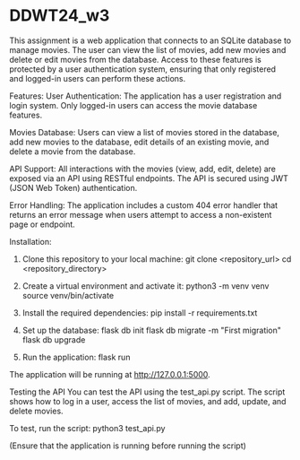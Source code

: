 # DDWT24_w3

This assignment is a web application that connects to an SQLite database to manage movies. The user can view the list of movies, add new movies and delete or edit movies from the database. Access to these features is protected by a user authentication system, ensuring that only registered and logged-in users can perform these actions.

Features:
User Authentication: The application has a user registration and login system. Only logged-in users can access the movie database features.

Movies Database:
Users can view a list of movies stored in the database,
add new movies to the database,
edit details of an existing movie,
and delete a movie from the database.

API Support:
All interactions with the movies (view, add, edit, delete) are exposed via an API using RESTful endpoints. The API is secured using JWT (JSON Web Token) authentication.

Error Handling:
The application includes a custom 404 error handler that returns an error message when users attempt to access a non-existent page or endpoint.

Installation:
1. Clone this repository to your local machine:
git clone <repository_url>
cd <repository_directory>

2. Create a virtual environment and activate it:
python3 -m venv venv
source venv/bin/activate

3. Install the required dependencies:
pip install -r requirements.txt

4. Set up the database:
flask db init
flask db migrate -m "First migration"
flask db upgrade

5. Run the application:
flask run

The application will be running at http://127.0.0.1:5000.

Testing the API
You can test the API using the test_api.py script. The script shows how to log in a user, access the list of movies, and add, update, and delete movies.

To test, run the script:
python3 test_api.py

(Ensure that the application is running before running the script)

